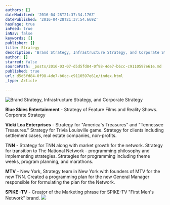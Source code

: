 ```yaml
---
authors: []
dateModified: '2016-04-28T21:37:34.176Z'
datePublished: '2016-04-28T21:37:54.669Z'
hasPage: true
inFeed: true
inNav: false
keywords: []
publisher: {}
title: Strategy
description: 'Brand Strategy, Infrastructure Strategy, and Corporate Strategy'
author: []
starred: false
sourcePath: _posts/2016-03-07-d5d5fd84-0f98-4de7-b6cc-c9110597e61e.md
published: true
url: d5d5fd84-0f98-4de7-b6cc-c9110597e61e/index.html
_type: Article

---
```

![Brand Strategy, Infrastructure Strategy, and Corporate Strategy](https://s3-us-west-2.amazonaws.com/the-grid-img/p/79ac0b30c18491b4354bfd6e10fef4c382f4e451.jpg)

**Blue Skies Entertainment** - Strategy of Feature Films and Reality Shows. Corporate Strategy

**Vicki Lea Enterprises** - Strategy for "America's Treasures" and "Tennessee Treasures." Strategy for Trivia Louisville game. Strategy for clients including settlement cases, real estate companies, non-profits.

**TNN** - Strategy for TNN along with market growth for the network. Strategy for transition to The National Network - programming philosophy and implementing strategies. Strategies for programming including theme weeks, program planning, and marathons.

**MTV** - New York, Strategy team in New York with founders of MTV for the new TNN. Created a programming plan for the new General Manager responsible for formulating the plan for the Network.

**SPIKE -TV** - Creator of the Marketing phrase for SPIKE-TV "First Men's Network" brand.
![](https://s3-us-west-2.amazonaws.com/the-grid-img/p/90d49e5baf62ea479eae30768ed8eae834f36871.jpg)